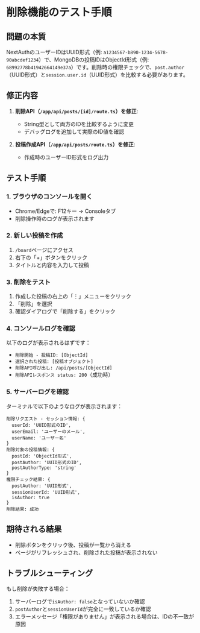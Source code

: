 # 削除機能のテスト手順

## 問題の本質

NextAuthのユーザーIDはUUID形式（例: `a1234567-b890-1234-5678-90abcdef1234`）で、MongoDBの投稿IDはObjectId形式（例: `68992778b41942664149e37a`）です。削除時の権限チェックで、`post.author`（UUID形式）と`session.user.id`（UUID形式）を比較する必要があります。

## 修正内容

1. **削除API（`/app/api/posts/[id]/route.ts`）を修正**:
   - String型として両方のIDを比較するように変更
   - デバッグログを追加して実際のID値を確認

2. **投稿作成API（`/app/api/posts/route.ts`）を修正**:
   - 作成時のユーザーID形式をログ出力

## テスト手順

### 1. ブラウザのコンソールを開く

- Chrome/Edgeで: F12キー → Consoleタブ
- 削除操作時のログが表示されます

### 2. 新しい投稿を作成

1. `/board`ページにアクセス
2. 右下の「+」ボタンをクリック
3. タイトルと内容を入力して投稿

### 3. 削除をテスト

1. 作成した投稿の右上の「⋮」メニューをクリック
2. 「削除」を選択
3. 確認ダイアログで「削除する」をクリック

### 4. コンソールログを確認

以下のログが表示されるはずです：

- `削除開始 - 投稿ID: [ObjectId]`
- `選択された投稿: [投稿オブジェクト]`
- `削除API呼び出し: /api/posts/[ObjectId]`
- `削除APIレスポンス status: 200`（成功時）

### 5. サーバーログを確認

ターミナルで以下のようなログが表示されます：

```
削除リクエスト - セッション情報: {
  userId: 'UUID形式のID',
  userEmail: 'ユーザーのメール',
  userName: 'ユーザー名'
}
削除対象の投稿情報: {
  postId: 'ObjectId形式',
  postAuthor: 'UUID形式のID',
  postAuthorType: 'string'
}
権限チェック結果: {
  postAuthor: 'UUID形式',
  sessionUserId: 'UUID形式',
  isAuthor: true
}
削除結果: 成功
```

## 期待される結果

- 削除ボタンをクリック後、投稿が一覧から消える
- ページがリフレッシュされ、削除された投稿が表示されない

## トラブルシューティング

もし削除が失敗する場合：

1. サーバーログで`isAuthor: false`となっていないか確認
2. `postAuthor`と`sessionUserId`が完全に一致しているか確認
3. エラーメッセージ「権限がありません」が表示される場合は、IDの不一致が原因
